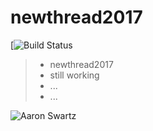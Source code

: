 # newthread2017

[![Build Status](https://travis-ci.org/volleAB/newthread2017)

> * newthread2017
> * still working
> * ...
> * ...

![Aaron Swartz](https://b-ssl.duitang.com/uploads/item/201507/20/20150720142811_ymfcA.jpeg)

